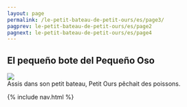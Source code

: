 ```yaml
---
layout: page
permalink: /le-petit-bateau-de-petit-ours/es/page3/
pagprev: le-petit-bateau-de-petit-ours/es/page2
pagnext: le-petit-bateau-de-petit-ours/es/page4
---
```


## El pequeño bote del Pequeño Oso

<img src="{{ site.baseurl }}/img/le-petit-bateau-de-petit-ours/page3.jpg"/>

<div class="childbook-text">
Assis dans son petit bateau, Petit Ours pêchait des poissons.
</div>

{% include nav.html %}

